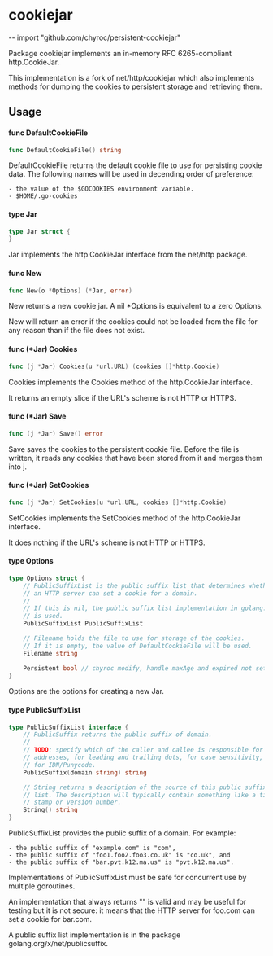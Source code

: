 # cookiejar
--
    import "github.com/chyroc/persistent-cookiejar"

Package cookiejar implements an in-memory RFC 6265-compliant http.CookieJar.

This implementation is a fork of net/http/cookiejar which also implements
methods for dumping the cookies to persistent storage and retrieving them.

## Usage

#### func  DefaultCookieFile

```go
func DefaultCookieFile() string
```
DefaultCookieFile returns the default cookie file to use for persisting cookie
data. The following names will be used in decending order of preference:

    - the value of the $GOCOOKIES environment variable.
    - $HOME/.go-cookies

#### type Jar

```go
type Jar struct {
}
```

Jar implements the http.CookieJar interface from the net/http package.

#### func  New

```go
func New(o *Options) (*Jar, error)
```
New returns a new cookie jar. A nil *Options is equivalent to a zero Options.

New will return an error if the cookies could not be loaded from the file for
any reason than if the file does not exist.

#### func (*Jar) Cookies

```go
func (j *Jar) Cookies(u *url.URL) (cookies []*http.Cookie)
```
Cookies implements the Cookies method of the http.CookieJar interface.

It returns an empty slice if the URL's scheme is not HTTP or HTTPS.

#### func (*Jar) Save

```go
func (j *Jar) Save() error
```
Save saves the cookies to the persistent cookie file. Before the file is
written, it reads any cookies that have been stored from it and merges them into
j.

#### func (*Jar) SetCookies

```go
func (j *Jar) SetCookies(u *url.URL, cookies []*http.Cookie)
```
SetCookies implements the SetCookies method of the http.CookieJar interface.

It does nothing if the URL's scheme is not HTTP or HTTPS.

#### type Options

```go
type Options struct {
	// PublicSuffixList is the public suffix list that determines whether
	// an HTTP server can set a cookie for a domain.
	//
	// If this is nil, the public suffix list implementation in golang.org/x/net/publicsuffix
	// is used.
	PublicSuffixList PublicSuffixList

	// Filename holds the file to use for storage of the cookies.
	// If it is empty, the value of DefaultCookieFile will be used.
	Filename string

	Persistent bool // chyroc modify, handle maxAge and expired not set cookie
}
```

Options are the options for creating a new Jar.

#### type PublicSuffixList

```go
type PublicSuffixList interface {
	// PublicSuffix returns the public suffix of domain.
	//
	// TODO: specify which of the caller and callee is responsible for IP
	// addresses, for leading and trailing dots, for case sensitivity, and
	// for IDN/Punycode.
	PublicSuffix(domain string) string

	// String returns a description of the source of this public suffix
	// list. The description will typically contain something like a time
	// stamp or version number.
	String() string
}
```

PublicSuffixList provides the public suffix of a domain. For example:

    - the public suffix of "example.com" is "com",
    - the public suffix of "foo1.foo2.foo3.co.uk" is "co.uk", and
    - the public suffix of "bar.pvt.k12.ma.us" is "pvt.k12.ma.us".

Implementations of PublicSuffixList must be safe for concurrent use by multiple
goroutines.

An implementation that always returns "" is valid and may be useful for testing
but it is not secure: it means that the HTTP server for foo.com can set a cookie
for bar.com.

A public suffix list implementation is in the package
golang.org/x/net/publicsuffix.
